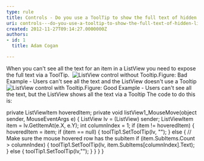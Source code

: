 ```yaml
---
type: rule
title: Controls - Do you use a ToolTip to show the full text of hidden ListView data?
uri: controls---do-you-use-a-tooltip-to-show-the-full-text-of-hidden-listview-data
created: 2012-11-27T09:14:27.0000000Z
authors:
- id: 1
  title: Adam Cogan

---
```


 
​When you can't see all the text for an item in a ListView you need to expose the full text via a ToolTip.
   ​ ![ListView control without Tooltip.](http&#58;//www.ssw.com.au/ssw/Standards/Rules/Images/ListViewWithoutToolTip.gif)Figure: Bad Example - Users can't see all the text and the ListView doesn't use a Tooltip![ListView control with Tooltip.](http&#58;//www.ssw.com.au/ssw/Standards/Rules/Images/ListViewWithToolTip.gif)Figure: Good Example - Users can't see all the text, but the ListView shows all the text via a Tooltip
The code to do this is:

private ListViewItem hoveredItem;
 private void listView1\_MouseMove(object sender, MouseEventArgs e)
 { 
 ListView lv = (ListView) sender; 
 ListViewItem item = lv.GetItemAt(e.X, e.Y);
 int columnIndex = 1;
 if (item != hoveredItem)
 { 
 hoveredItem = item; 
 if (item == null) 
 { 
 toolTip1.SetToolTip(lv, ""); 
 } 
 else 
 { 
 // Make sure the mouse hovered row has the subitem 
 if (item.SubItems.Count &gt; columnIndex)
 { 
 toolTip1.SetToolTip(lv, item.SubItems[columnIndex].Text);
 } 
 else 
 { 
 toolTip1.SetToolTip(lv,""); 
 } 
 } 
 } 
 }​

